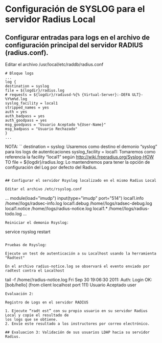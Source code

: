 # Configuración de SYSLOG para el servidor Radius Local

## Configurar entradas para logs en el archivo de configuración principal del servidor RADIUS (radius.conf).

Editar el archivo /usr/local/etc/raddb/radius.conf

```
# Bloque logs
...
log {
destination = syslog
file = ${logdir}/radius.log
# requests = ${logdir}/radiusd-%{% {Virtual-Server}:-DEFA ULT}-%Y%m%d.log
syslog_facility = local1
stripped_names = yes
auth = yes
auth_badpass = yes
auth_goodpass = yes
msg_goodpass = "Usuario Aceptado %{User-Name}"
msg_badpass = "Usuario Rechazado"
}
...
```
NOTA:
``
destination = syslog: Usaremos como destino el demonio “syslog” para los logs de autenticaciones
syslog_facility = local1: Tomaremos como referencia la facility “local1” según http://wiki.freeradius.org/Syslog-HOW TO
file = ${logdir}/radius.log: Lo mantendremos para tener la opción de configuración del Log por defecto del Radius.
```

## Configurar el servidor Rsyslog localizado en el mismo Radius Local

Editar el archivo /etc/rsyslog.conf

```
...
module(load="imudp")
input(type="imudp" port="514")
local1.info     /home/<usuario>/logs/radsec-info.log
local1.debug    /home/<usuario>/logs/radsec-debug.log
local1.notice   /home/<usuario>/logs/radius-notice.log
local1.*        /home/<usuario>/logs/radius-todo.log
...
```
Reiniciar el demonio Rsyslog: 

```
service rsyslog restart
```

Pruebas de Rsyslog:

Ejecute un test de autenticación a su Localhost usando la herramienta "Radtest"

En el archivo radius-notice.log se observará el evento enviado por radtest contra el Localhost

```
tail -f /home/<usuario>/radius-notice.log
Fri Sep 30 19:06:30 2011: Auth: Login OK: [bob/hello] (from client localhost port 111)
Usuario Aceptado user
```
Evaluación 2:

Registro de Logs en el servidor RADIUS

1. Ejecute “radt est” con su propio usuario en su servidor Radius Local y copie el resultado de
los logs que se obtiene.
2. Envíe este resultado a los instructores por correo electrónico.

## Evaluacion 3: Validación de sus usuarios LDAP hacia su servidor Radius.



